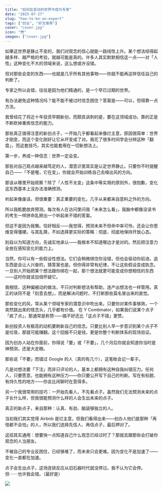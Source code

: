 ```yaml
---
title: "如何在变动的世界中成为专家"
date: "2025-07-27"
slug: "how-to-be-an-expert"
tags: ["创业", "好文推荐"]
cover: "cover.jpg"
icon: "😎"
images: ["cover.jpg"]
---
```

如果这世界是静止不变的，我们对观念的信心就能一路线性上升。某个想法经得起越多样、越严格的考验，就越可能是真的。许多人其实默默相信这一点——对「人性」这种变化不大的领域来说，这么想或许没错。



但对那些会变的东西——也就是几乎所有其他事物——你就不能再这样信任自己的判断了。



专家之所以会错，往往是因为他们精通的，是一个早已过期的世界。



有办法避免这种情况吗？能不能不被过时信念困住？答案是——可以，但得靠一点方法。



我曾经花了将近十年投资早期新创，而颇具讽刺的是，要在这领域成功，靠的正是不断砍掉重练信念的能力。



那些真正值得注意的新创点子，一开始几乎都看起来像烂主意，原因很简单：世界才刚变，而这个变化刚好让它从坏变成了对。我花了很多时间学会分辨这种「翻盘」，而这套技巧，其实也能套用在一切新想法上。



第一步，养成一种信念：世界一定会变。



那些对自己观点越来越笃定的人，潜意识里其实是认定世界静止。只要你不时提醒自己——「不是喔，它在变」，你就会开始训练自己去嗅出风的方向。



那该从哪里开始观察？除了「人性不太变」这条中等实用的原则外，很抱歉，变化这东西基本上没办法准确预测。



听起来像废话，但很重要：真正重要的变化，几乎从来都来自意料之外的方向。



所以我乾脆放弃预测。每次有人在访问里问我「未来怎么看」，我脑中都像没读书的考生一样拼命乱掰出一个听起来不错的答案。



但这不是因为我懒。恰好相反——我觉得，预测未来不但命中率可怜，还会让你思维变得僵硬。与其乱猜，不如选择更实际的策略：彻底、彻底地保持开放心态。



别自以为知道方向，先诚实地承认——我根本不知道哪边才是对的。然后把注意力全放在感知变化的能力上。



当然，你可以有一些假设性想法。它们会稍微绑住你没错，但也会驱动你前进。追东西是会让人兴奋的，猜答案也是。但你得非常有纪律，不让这些假设变成执念。
一旦别人开始把某个想法跟你绑在一起，那个想法就更可能变成你想相信的东西——这时你就该加倍怀疑它。



我相信，这种偏被动的做法，不只对判断想法有帮助，连产出想法也一样管用。真正的诀窍不是「刻意去想」，而是解决问题时，不打断那些莫名冒出来的直觉。



那些变化的风，常从某个领域专家的潜意识中吹出来。只要你对某件事够熟，一个突然跳出来的怪念头，几乎都有价值。
在 Y Combinator，如果我们说某个点子「疯了点」，那通常是称赞——搞不好还比「这点子不错」更赞。



新创投资人有极高的动机要刷新自己的信念。只要比别人早一步意识到某个点子不是垃圾，那就可能赚翻。这个回报不只是钱，更是你整个判断体系的现场验证。



因为创办人站在你面前，你得说「要」或「不要」，几个月后你就会知道你当时是神预测，还是大走眼。



那些说「不要」而错过 Google 的人（真的有几个），这笔帐会记一辈子。



凡是对想法要「下注」而非只评论的人，基本上都拥有这种自我纠错压力。任何人，只要愿意，也能拥有这种压力——你只要公开写下自己的判断。写在有标题、有持久性的地方——你会比闲聊时在意得多。



另一个我很常用的技巧：一开始先看人，不先看点子。虽然我们无法预测未来的点子长什么样，但我很能预测什么样的人会生出未来的点子。



真正的新点子，来自那种：认真、有劲、脑袋够独立的人。



当初我们其实觉得 Airbnb 是烂主意，但我们看得出来——创办人他们是那种「再怪都不会怕」的人，所以我们选择先信人、再信点子，最后押对了。



这招其实通用：想要快一点知道自己什么观念已经过时了？那就去跟那些会打破你观念的人当朋友。



不被自己的专业反困住，已经够难了，而未来只会更难。因为变化不是加速了——变化一直都在加速。



点子会生出点子，这场连锁反应从旧石器时代就没停过。我不认为它会停。
但⋯⋯也许我会错。（最好是）




![](https://prod-files-secure.s3.us-west-2.amazonaws.com/112d0858-5090-4d34-a606-b75eb8d65fd2/46476355-9cf3-4e99-9b7a-3531bc426380/1000202064.png?X-Amz-Algorithm=AWS4-HMAC-SHA256&X-Amz-Content-Sha256=UNSIGNED-PAYLOAD&X-Amz-Credential=ASIAZI2LB466TTFABI5P%2F20251026%2Fus-west-2%2Fs3%2Faws4_request&X-Amz-Date=20251026T203239Z&X-Amz-Expires=3600&X-Amz-Security-Token=IQoJb3JpZ2luX2VjENv%2F%2F%2F%2F%2F%2F%2F%2F%2F%2FwEaCXVzLXdlc3QtMiJHMEUCIQDorWksZxYHNswW6Nd17O7EE00U%2B1wL9moHaxm0o4u7HwIgJG0dL9tYUPuM%2BJ%2F%2F6eBOHqjN2jwbZUI8kn6gwOn7%2Fb0qiAQIk%2F%2F%2F%2F%2F%2F%2F%2F%2F%2F%2FARAAGgw2Mzc0MjMxODM4MDUiDKzUO5Vy%2BPWlmM2UUyrcA%2F3Z9fzJFloKE7Jkafb8KSTqRKq1VlCzdjDAeyHPACPAivWZwu1HGvDQ2AWTVqT%2FIU0WoLq6Oy6A3aH2kQG8WU%2FL3%2FIpwQw%2BNA7ifZbavkQrYK0zANLr73zXtQd7urEgZb7gKpsXNzl4kCM9xPwHGkAeCvjNnXsO%2FFBqFxazUyOANuasLoRawojKv6Ws%2FYR7aNj7Q%2FwN5Eh%2FZzn7v0ohnIB4Ri%2Btm%2B1lQUkBm68Fk8jkiT%2FnHSMOQqSdpvCbpKTd%2BQy3JM6WyJiU5xQoK9AnZGwsDQpJVROihiK%2FfTPUs1R2I8Lg6pMNiHmDsFWSBfVIbY8TiCjbjumYOp7JtOBNS2v7xmUNUMlKA9GYVZLRo1UwaY7wv5ffx4g1Vemh5BRTG6NhGprGL%2BWA9e%2BKCkzuAx87fzwBXTVmDoAIayPr1dym7svqmltqYlYpl72iRBgv0Zt2pq22W7%2F5lfBtb6jjGJMAWbHqBlKh%2BxwfF0ELP02s0XRDl3VUVMtzpp59UfPbJA75XwbGihU6%2BPKOFzWyyeO20rTnPEEXpoZzstkYrZIVtOdyj8Y8FG1EY3Cux58eVhK8GlP7KOyHDiEG01P7365USoMonWfkAEXN%2F9P0XH8%2BmS6MCVoQ39l0yULhML7P%2BccGOqUBRkPYFTbHdHSo%2FL7mfFQrIi%2BzW50RMb%2FxAJVhGXMsQpELZtOV142aaAeo3vmeNitUUw4kFbxJHszm5l12KZ4LqoEwxaoWUTH1DkOjbd6XNKujz5%2FQ9jJIMNELghDasuP5tRPSZ5TuH3R6rV6hGPshr9PRdVwJGyUxN4zS5yPGIMJT%2BZhyRqT3DwMDDPtH3nEn%2FSdspUI%2BGsm0Z8FHH1INs38nipb9&X-Amz-Signature=5e8ba2061970ceb8257c9c63cd5af7de4848ea3b5af29c3071cfdc77d40415e1&X-Amz-SignedHeaders=host&x-amz-checksum-mode=ENABLED&x-id=GetObject)

